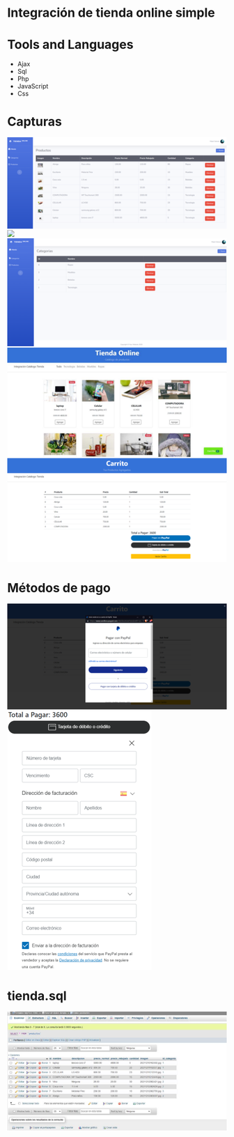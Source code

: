 # Integración de tienda online simple
# Tools and Languages
* Ajax
* Sql
* Php
* JavaScript
* Css

# Capturas
![](https://github.com/juanmijael-salazar/integracion-tienda/blob/master/integracion%20tienda%20images/integracion%20tienda%20img.png)
![](https://github.com/juanmijael-salazar/integracion-tienda/blob/master/integracion%20tienda%20images/integracion%20tienda%20img%20.png)
![](https://github.com/juanmijael-salazar/integracion-tienda/blob/master/integracion%20tienda%20images/integracion%20tienda%20img%202.png)
![](https://github.com/juanmijael-salazar/integracion-tienda/blob/master/integracion%20tienda%20images/integracion%20tienda%20img%203.png)
![](https://github.com/juanmijael-salazar/integracion-tienda/blob/master/integracion%20tienda%20images/integracion%20tienda%20img%204.png)

# Métodos de pago
![](https://github.com/juanmijael-salazar/integracion-tienda/blob/master/integracion%20tienda%20images/integracion%20tienda%20img%205.png)
![](https://github.com/juanmijael-salazar/integracion-tienda/blob/master/integracion%20tienda%20images/integracion%20tienda%20img%206.png)

# tienda.sql
![](https://github.com/juanmijael-salazar/integracion-tienda/blob/master/integracion%20tienda%20images/integracion%20tienda%20img%207.png)

